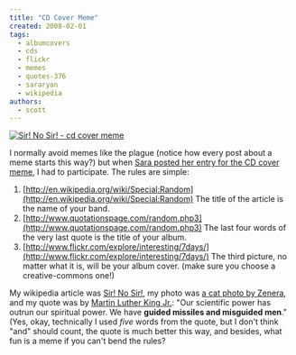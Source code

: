 ```yaml
---
title: "CD Cover Meme"
created: 2008-02-01
tags:
  - albumcovers
  - cds
  - flickr
  - memes
  - quotes-376
  - sararyan
  - wikipedia
authors:
  - scott
---
```


[![Sir! No Sir! - cd cover meme](/images/2234228858_eea9647491.jpg)](http://www.flickr.com/photos/spaceninja/2234228858/)

I normally avoid memes like the plague (notice how every post about a meme starts this way?) but when [Sara posted her entry for the CD cover meme](http://sararyan.com/2008/01/cd-cover-meme/), I had to participate. The rules are simple:

1. [http://en.wikipedia.org/wiki/Special:Random](http://en.wikipedia.org/wiki/Special:Random) The title of the article is the name of your band.
2. [http://www.quotationspage.com/random.php3](http://www.quotationspage.com/random.php3) The last four words of the very last quote is the title of your album.
3. [http://www.flickr.com/explore/interesting/7days/](http://www.flickr.com/explore/interesting/7days/) The third picture, no matter what it is, will be your album cover. (make sure you choose a creative-commons one!)

My wikipedia article was [Sir! No Sir!](http://en.wikipedia.org/wiki/Sir%21_No_Sir%21), my photo was [a cat photo by Zenera](http://www.flickr.com/photos/zenera/2219360536/), and my quote was by [Martin Luther King Jr.](http://www.quotationspage.com/quote/429.html): "Our scientific power has outrun our spiritual power. We have **guided missiles and misguided men**." (Yes, okay, technically I used _five_ words from the quote, but I don't think "and" should count, the quote is much better this way, and besides, what fun is a meme if you can't bend the rules?
